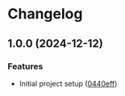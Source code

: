 # Changelog

## 1.0.0 (2024-12-12)


### Features

* Initial project setup ([0440eff](https://github.com/IsraelDeveloperMaster/Kotlin-Multiplataform-Example/commit/0440eff3857bbc97c42ff2067f8fb07a91331fa7))
